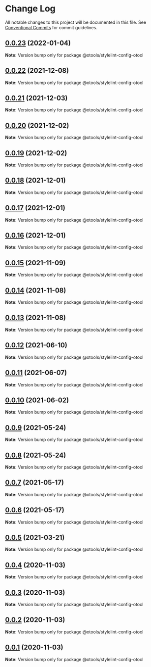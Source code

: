 # Change Log

All notable changes to this project will be documented in this file.
See [Conventional Commits](https://conventionalcommits.org) for commit guidelines.

## [0.0.23](https://github.com/owenvip/compile-tools/compare/v0.0.22...v0.0.23) (2022-01-04)

**Note:** Version bump only for package @otools/stylelint-config-otool

## [0.0.22](https://github.com/owenvip/compile-tools/compare/v0.0.21...v0.0.22) (2021-12-08)

**Note:** Version bump only for package @otools/stylelint-config-otool

## [0.0.21](https://github.com/owenvip/compile-tools/compare/v0.0.20...v0.0.21) (2021-12-03)

**Note:** Version bump only for package @otools/stylelint-config-otool

## [0.0.20](https://github.com/owenvip/compile-tools/compare/v0.0.19...v0.0.20) (2021-12-02)

**Note:** Version bump only for package @otools/stylelint-config-otool

## [0.0.19](https://github.com/owenvip/compile-tools/compare/v0.0.18...v0.0.19) (2021-12-02)

**Note:** Version bump only for package @otools/stylelint-config-otool

## [0.0.18](https://github.com/owenvip/compile-tools/compare/v0.0.17...v0.0.18) (2021-12-01)

**Note:** Version bump only for package @otools/stylelint-config-otool

## [0.0.17](https://github.com/owenvip/compile-tools/compare/v0.0.16...v0.0.17) (2021-12-01)

**Note:** Version bump only for package @otools/stylelint-config-otool

## [0.0.16](https://github.com/owenvip/compile-tools/compare/v0.0.15...v0.0.16) (2021-12-01)

**Note:** Version bump only for package @otools/stylelint-config-otool

## [0.0.15](https://github.com/owenvip/compile-tools/compare/v0.0.14...v0.0.15) (2021-11-09)

**Note:** Version bump only for package @otools/stylelint-config-otool

## [0.0.14](https://github.com/owenvip/compile-tools/compare/v0.0.13...v0.0.14) (2021-11-08)

**Note:** Version bump only for package @otools/stylelint-config-otool

## [0.0.13](https://github.com/owenvip/compile-tools/compare/v0.0.12...v0.0.13) (2021-11-08)

**Note:** Version bump only for package @otools/stylelint-config-otool

## [0.0.12](https://github.com/owenvip/compile-tools/compare/v0.0.11...v0.0.12) (2021-06-10)

**Note:** Version bump only for package @otools/stylelint-config-otool

## [0.0.11](https://github.com/owenvip/compile-tools/compare/v0.0.10...v0.0.11) (2021-06-07)

**Note:** Version bump only for package @otools/stylelint-config-otool

## [0.0.10](https://github.com/owenvip/compile-tools/compare/v0.0.9...v0.0.10) (2021-06-02)

**Note:** Version bump only for package @otools/stylelint-config-otool

## [0.0.9](https://github.com/owenvip/compile-tools/compare/v0.0.8...v0.0.9) (2021-05-24)

**Note:** Version bump only for package @otools/stylelint-config-otool

## [0.0.8](https://github.com/owenvip/compile-tools/compare/v0.0.7...v0.0.8) (2021-05-24)

**Note:** Version bump only for package @otools/stylelint-config-otool

## [0.0.7](https://github.com/owenvip/compile-tools/compare/v0.0.6...v0.0.7) (2021-05-17)

**Note:** Version bump only for package @otools/stylelint-config-otool

## [0.0.6](https://github.com/owenvip/compile-tools/compare/v0.0.5...v0.0.6) (2021-05-17)

**Note:** Version bump only for package @otools/stylelint-config-otool

## [0.0.5](https://github.com/owenvip/react-compile-tools/compare/v0.0.4...v0.0.5) (2021-03-21)

**Note:** Version bump only for package @otools/stylelint-config-otool

## [0.0.4](https://github.com/owenvip/react-compile-tools/compare/v0.0.3...v0.0.4) (2020-11-03)

**Note:** Version bump only for package @otools/stylelint-config-otool

## [0.0.3](https://github.com/owenvip/react-compile-tools/compare/v0.0.2...v0.0.3) (2020-11-03)

**Note:** Version bump only for package @otools/stylelint-config-otool

## [0.0.2](https://github.com/owenvip/react-compile-tools/compare/v0.0.1...v0.0.2) (2020-11-03)

**Note:** Version bump only for package @otools/stylelint-config-otool

## [0.0.1](https://github.com/owenvip/react-compile-tools/compare/v0.1.3...v0.0.1) (2020-11-03)

**Note:** Version bump only for package @otools/stylelint-config-otool
